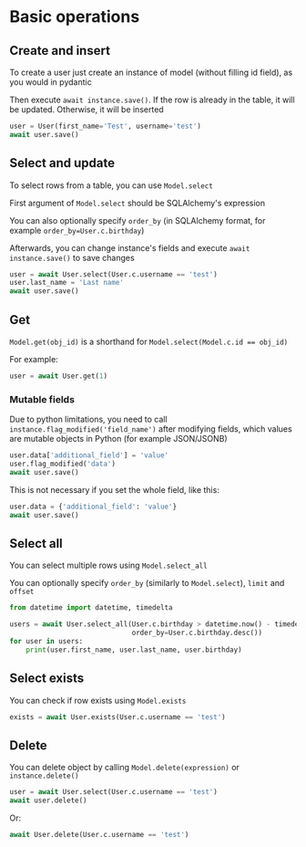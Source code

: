 # Basic operations

## Create and insert

To create a user just create an instance of model (without filling id field), as you would in pydantic

Then execute `await instance.save()`. If the row is already in the table, it will be updated. Otherwise, it will be
inserted

```python
user = User(first_name='Test', username='test')
await user.save()
```

## Select and update

To select rows from a table, you can use `Model.select`

First argument of `Model.select` should be SQLAlchemy's expression

You can also optionally specify `order_by` (in SQLAlchemy format, for example `order_by=User.c.birthday`)

Afterwards, you can change instance's fields and execute `await instance.save()` to save changes

```python
user = await User.select(User.c.username == 'test')
user.last_name = 'Last name'
await user.save()
```

## Get

`Model.get(obj_id)` is a shorthand for `Model.select(Model.c.id == obj_id)`

For example:

```python
user = await User.get(1)
```

### Mutable fields

Due to python limitations, you need to call `instance.flag_modified('field_name')`
after modifying fields, which values are mutable objects in Python (for example JSON/JSONB)

```python
user.data['additional_field'] = 'value'
user.flag_modified('data')
await user.save()
```

This is not necessary if you set the whole field, like this:

```python
user.data = {'additional_field': 'value'}
await user.save()
```

## Select all

You can select multiple rows using `Model.select_all`

You can optionally specify `order_by` (similarly to `Model.select`), `limit` and `offset`

```python
from datetime import datetime, timedelta

users = await User.select_all(User.c.birthday > datetime.now() - timedelta(days=365 * 18),
                              order_by=User.c.birthday.desc())
for user in users:
    print(user.first_name, user.last_name, user.birthday)
```

## Select exists

You can check if row exists using `Model.exists`

```python
exists = await User.exists(User.c.username == 'test')
```

## Delete

You can delete object by calling `Model.delete(expression)` or `instance.delete()`

```python
user = await User.select(User.c.username == 'test')
await user.delete()
```

Or:

```python
await User.delete(User.c.username == 'test')
```